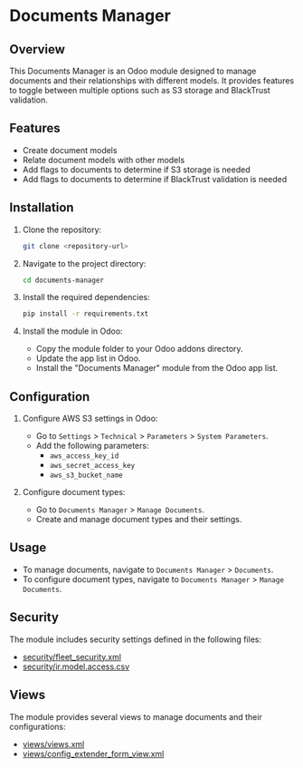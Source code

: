 # Documents Manager

## Overview

This Documents Manager is an Odoo module designed to manage documents and their relationships with different models. It provides features to toggle between multiple options such as S3 storage and BlackTrust validation.

## Features

- Create document models
- Relate document models with other models
- Add flags to documents to determine if S3 storage is needed
- Add flags to documents to determine if BlackTrust validation is needed

## Installation

1. Clone the repository:
    ```sh
    git clone <repository-url>
    ```

2. Navigate to the project directory:
    ```sh
    cd documents-manager
    ```

3. Install the required dependencies:
    ```sh
    pip install -r requirements.txt
    ```

4. Install the module in Odoo:
    - Copy the module folder to your Odoo addons directory.
    - Update the app list in Odoo.
    - Install the "Documents Manager" module from the Odoo app list.

## Configuration

1. Configure AWS S3 settings in Odoo:
    - Go to `Settings` > `Technical` > `Parameters` > `System Parameters`.
    - Add the following parameters:
        - `aws_access_key_id`
        - `aws_secret_access_key`
        - `aws_s3_bucket_name`

2. Configure document types:
    - Go to `Documents Manager` > `Manage Documents`.
    - Create and manage document types and their settings.

## Usage

- To manage documents, navigate to `Documents Manager` > `Documents`.
- To configure document types, navigate to `Documents Manager` > `Manage Documents`.

## Security

The module includes security settings defined in the following files:
- [security/fleet_security.xml](security/fleet_security.xml)
- [security/ir.model.access.csv](security/ir.model.access.csv)

## Views

The module provides several views to manage documents and their configurations:
- [views/views.xml](views/views.xml)
- [views/config_extender_form_view.xml](views/config_extender_form_view.xml)

